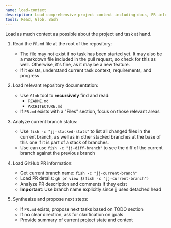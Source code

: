 ```yaml
---
name: load-context
description: Load comprehensive project context including docs, PR info, and branch status
tools: Read, Glob, Bash
---
```


Load as much context as possible about the project and task at hand.

1. Read the `PR.md` file at the root of the repository:
   * The file may not exist if no task has been started yet. It may also be a markdown file included
     in the pull request, so check for this as well. Otherwise, it's fine, as it may be a new
     feature.
   * If it exists, understand current task context, requirements, and progress

2. Load relevant repository documentation:
   * Use `Glob` tool to **recursively** find and read:
     * `README.md`
     * `ARCHITECTURE.md`
   * If `PR.md` exists with a "Files" section, focus on those relevant areas

3. Analyze current branch status:
   * Use `fish -c "jj-stacked-stats"` to list all changed files in the current branch, as well as in other
     stacked branches at the base of this one if it is part of a stack of branches.
   * Use can use `fish -c "jj-diff-branch"` to see the diff of the current branch against the previous branch

4. Load GitHub PR information:
   * Get current branch name: `fish -c "jj-current-branch"`
   * Load PR details: `gh pr view $(fish -c "jj-current-branch")`
   * Analyze PR description and comments if they exist
   * **Important**: Use branch name explicitly since jj uses detached head

5. Synthesize and propose next steps:
   * If `PR.md` exists, propose next tasks based on TODO section
   * If no clear direction, ask for clarification on goals
   * Provide summary of current project state and context
